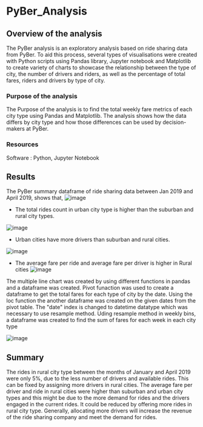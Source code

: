 # PyBer_Analysis
## Overview of the analysis
The PyBer analysis is an exploratory analysis based on ride sharing data from PyBer. To aid this process, several types of visualisations were created with Python scripts using Pandas library, Jupyter notebook and Matplotlib to create variety of charts to showcase the relationship between the type of city, the number of drivers and riders, as well as the percentage of total fares, riders and drivers by type of city.
### Purpose of the analysis
The Purpose of the analysis is to find the total weekly fare metrics of each city type using Pandas and Matplotlib. The analysis shows how the data differs by city type and how those differences can be used by decision-makers at PyBer.
### Resources
Software : Python, Jupyter Notebook

## Results 
The PyBer summary dataframe of ride sharing data between Jan 2019 and April 2019, shows that,
![image](https://user-images.githubusercontent.com/108298416/181870227-2e04561e-94cd-494f-bebf-a4ea72e40ed0.png)

* The total rides count in urban city type is higher than the suburban and rural city types.

 ![image](https://user-images.githubusercontent.com/108298416/181870967-ce2fa1bd-74d8-4f30-85ce-327d955e6392.png)

* Urban cities have more drivers than suburban and rural cities. 

![image](https://user-images.githubusercontent.com/108298416/181870986-e0c4bd9d-4e53-4059-b0b1-cddf731f2c1d.png)

* The average fare per ride and average fare per driver is higher in Rural cities
![image](https://user-images.githubusercontent.com/108298416/181870678-8fcf200d-e448-495b-bee0-fd5927cfaaf7.png)

The multiple line chart was created by using different functions in pandas and a dataframe was created. Pivot funaction was used to create a dataframe to get the total fares for each type of city by the date. Using the loc function the another dataframe was created on the given dates from the pivot table. The "date" index is changed to datetime datatype which was necessary to use resample method. Uding resample method in weekly bins, a dataframe was created to find the sum of fares for each week in each city type

![image](https://user-images.githubusercontent.com/108298416/181871518-41da8ca6-aeba-478d-8104-d76f64c1bfe6.png)

## Summary 
The rides in rural city type between the months of January and April 2019 were only 5%, due to the less number of drivers and available rides. This can be fixed by assigning more drivers in rural cities. The average fare per driver and ride in rural cities were higher than suburban and urban city types and this might be due to the more demand for rides and the drivers engaged in the current rides. It could be reduced by offering more rides in rural city type. Generally, allocating more drivers will increase the revenue of the ride sharing company and meet the demand for rides.







